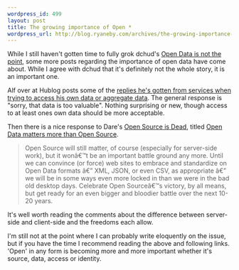 ```yaml
--- 
wordpress_id: 499
layout: post
title: The growing importance of Open *
wordpress_url: http://blog.ryaneby.com/archives/the-growing-importance-of-open/
---
```

While I still haven't gotten time to fully grok dchud's <a href="http://onebiglibrary.net/story/open-data-is-not-the-point">Open Data is not the point</a>, some more posts regarding the importance of open data have come about. While I agree with dchud that it's definitely not the whole story, it is an important one.

Alf over at Hublog posts some of the <a href="http://hublog.hubmed.org/archives/001466.html">replies he's gotten from services when trying to access his own data or aggregate data</a>. The general response is "sorry, that data is too valuable". Nothing surprising or new, though access to at least ones own data should be more acceptable.

Then there is a nice response to Dare's <a href="http://www.25hoursaday.com/weblog/PermaLink.aspx?guid=69141977-7514-443d-800b-1f95c1ff8dbe">Open Source is Dead</a>, titled <a href="http://www.megginson.com/blogs/quoderat/2007/03/28/open-data-matters-more-than-open-source/">Open Data matters more than Open Source</a>.

<blockquote>Open Source will still matter, of course (especially for server-side work), but it wonâ€™t be an important battle ground any more. Until we can convince (or force) web sites to embrace and standardize on Open Data formats â€” XML, JSON, or even CSV, as appropriate â€” we will be in some ways even more locked in than we were in the bad old desktop days. Celebrate Open Sourceâ€™s victory, by all means, but get ready for an even bigger and bloodier battle over the next 10-20 years.</blockquote>

It's well worth reading the comments about the difference between server-side and client-side and the freedoms each allow. 

I'm still not at the point where I can probably write eloquently on the issue, but if you have the time I recommend reading the above and following links. 'Open' in any form is becoming more and more important whether it's source, data, access or identity.

